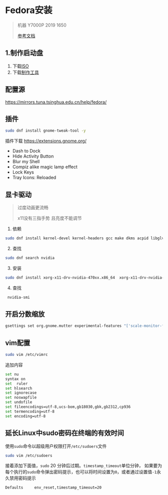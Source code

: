 # Fedora安装

>  机器 Y7000P 2019 1650
>
> [参考文档](https://docs.fedoraproject.org/zh_Hans/fedora/f32/install-guide/install/Preparing_for_Installation/)

## 1.制作启动盘

1. 下载[ISO](https://getfedora.org/en/workstation/download/)
2. 下载[制作工具](https://developers.redhat.com/blog/2016/04/26/fedora-media-writer-the-fastest-way-to-create-live-usb-boot-media)

## 配置源

https://mirrors.tuna.tsinghua.edu.cn/help/fedora/



## 插件

```sh
sudo dnf install gnome-tweak-tool -y
```

插件下载 https://extensions.gnome.org/

- Dash to Dock
- Hide Activity Button
- Blur my Shell 
- Compiz alike magic lamp effect
- Lock Keys
- Tray Icons: Reloaded
## 显卡驱动

> 过度动画更流畅
>
> x11没有三指手势 且亮度不能调节

1. 依赖

```sh
sudo dnf install kernel-devel kernel-headers gcc make dkms acpid libglvnd-glx libglvnd-opengl libglvnd-devel pkgconfig
```
2. 查找
```sh
sudo dnf search nvidia
```
3. 安装
```sh
sudo dnf install xorg-x11-drv-nvidia-470xx.x86_64  xorg-x11-drv-nvidia-470xx-cuda -y
```
4. 查找
```sh
 nvidia-smi
```
## 开启分数缩放
```sh
gsettings set org.gnome.mutter experimental-features "['scale-monitor-framebuffer']"
```

## vim配置
```sh
sudo vim /etc/vimrc
```
追加内容
```sh
set nu
syntax on
set  ruler
set hlsearch
set ignorecase
set noswapfile
set undofile
set fileencodings=utf-8,ucs-bom,gb18030,gbk,gb2312,cp936
set termencoding=utf-8
set encoding=utf-8
```
## 延长Linux中sudo密码在终端的有效时间
使用`sudo`命令以超级用户权限打开`/etc/sudoers`文件
```sh
sudo vim /etc/sudoers
```
接着添加下面值，`sudo` 20 分钟后过期。`timestamp_timeout`单位分钟，
如果要为每个执行的`sudo`命令弹出密码提示，也可以将时间设置为`0`，或者通过设置值`-1`永久禁用密码提示
```
Defaults     env_reset,timestamp_timeout=20
```
